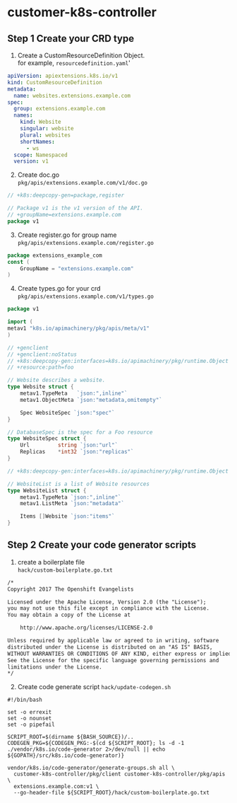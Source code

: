 # customer-k8s-controller  
## Step 1  Create your CRD type
1. Create a CustomResourceDefinition Object.   
for example, ```resourcedefinition.yaml```'
```yaml
apiVersion: apiextensions.k8s.io/v1
kind: CustomResourceDefinition
metadata:
  name: websites.extensions.example.com
spec:
  group: extensions.example.com
  names:
    kind: Website
    singular: website
    plural: websites
    shortNames:
      - ws
  scope: Namespaced
  version: v1
```

2. Create doc.go    
```pkg/apis/extensions.example.com/v1/doc.go```
```go
// +k8s:deepcopy-gen=package,register

// Package v1 is the v1 version of the API.
// +groupName=extensions.example.com
package v1
```

3. Create register.go for group name     
```pkg/apis/extensions.example.com/register.go```  
```go
package extensions_example_com
const (
	GroupName = "extensions.example.com"
)
```

4. Create types.go for your crd   
```pkg/apis/extensions.example.com/v1/types.go```
```go
package v1

import (
metav1 "k8s.io/apimachinery/pkg/apis/meta/v1"
)

// +genclient
// +genclient:noStatus
// +k8s:deepcopy-gen:interfaces=k8s.io/apimachinery/pkg/runtime.Object
// +resource:path=foo

// Website describes a website.
type Website struct {
	metav1.TypeMeta   `json:",inline"`
	metav1.ObjectMeta `json:"metadata,omitempty"`

	Spec WebsiteSpec `json:"spec"`
}

// DatabaseSpec is the spec for a Foo resource
type WebsiteSpec struct {
	Url         string `json:"url"`
	Replicas    *int32 `json:"replicas"`
}

// +k8s:deepcopy-gen:interfaces=k8s.io/apimachinery/pkg/runtime.Object

// WebsiteList is a list of Website resources
type WebsiteList struct {
	metav1.TypeMeta `json:",inline"`
	metav1.ListMeta `json:"metadata"`

	Items []Website `json:"items"`
}
```

## Step 2  Create your code generator scripts  
1. create a boilerplate file   
```hack/custom-boilerplate.go.txt```
```txt
/*
Copyright 2017 The Openshift Evangelists

Licensed under the Apache License, Version 2.0 (the "License");
you may not use this file except in compliance with the License.
You may obtain a copy of the License at

    http://www.apache.org/licenses/LICENSE-2.0

Unless required by applicable law or agreed to in writing, software
distributed under the License is distributed on an "AS IS" BASIS,
WITHOUT WARRANTIES OR CONDITIONS OF ANY KIND, either express or implied.
See the License for the specific language governing permissions and
limitations under the License.
*/
```

2. Create code generate script
```hack/update-codegen.sh```
```shell
#!/bin/bash

set -o errexit
set -o nounset
set -o pipefail

SCRIPT_ROOT=$(dirname ${BASH_SOURCE})/..
CODEGEN_PKG=${CODEGEN_PKG:-$(cd ${SCRIPT_ROOT}; ls -d -1 ./vendor/k8s.io/code-generator 2>/dev/null || echo ${GOPATH}/src/k8s.io/code-generator)}

vendor/k8s.io/code-generator/generate-groups.sh all \
  customer-k8s-controller/pkg/client customer-k8s-controller/pkg/apis \
  extensions.example.com:v1 \
  --go-header-file ${SCRIPT_ROOT}/hack/custom-boilerplate.go.txt
```
